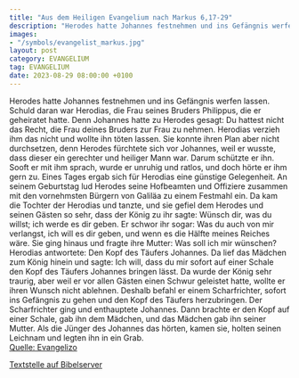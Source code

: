 ```yaml
---
title: "Aus dem Heiligen Evangelium nach Markus 6,17-29"
description: "Herodes hatte Johannes festnehmen und ins Gefängnis werfen lassen. Schuld daran war Herodias, die Frau seines Bruders Philippus, die er geheiratet hatte. Denn Johannes hatte zu Herodes gesagt: Du hattest nicht das Recht, die Frau deines Bruders zur Frau zu nehmen. Herodias verzie...."
images:
- "/symbols/evangelist_markus.jpg"
layout: post
category: EVANGELIUM
tag: EVANGELIUM
date: 2023-08-29 08:00:00 +0100
---
```

Herodes hatte Johannes festnehmen und ins Gefängnis werfen lassen. Schuld daran war Herodias, die Frau seines Bruders Philippus, die er geheiratet hatte.
Denn Johannes hatte zu Herodes gesagt: Du hattest nicht das Recht, die Frau deines Bruders zur Frau zu nehmen.
Herodias verzieh ihm das nicht und wollte ihn töten lassen.<!--more--> Sie konnte ihren Plan aber nicht durchsetzen,
denn Herodes fürchtete sich vor Johannes, weil er wusste, dass dieser ein gerechter und heiliger Mann war. Darum schützte er ihn. Sooft er mit ihm sprach, wurde er unruhig und ratlos, und doch hörte er ihm gern zu.
Eines Tages ergab sich für Herodias eine günstige Gelegenheit. An seinem Geburtstag lud Herodes seine Hofbeamten und Offiziere zusammen mit den vornehmsten Bürgern von Galiläa zu einem Festmahl ein.
Da kam die Tochter der Herodias und tanzte, und sie gefiel dem Herodes und seinen Gästen so sehr, dass der König zu ihr sagte: Wünsch dir, was du willst; ich werde es dir geben.
Er schwor ihr sogar: Was du auch von mir verlangst, ich will es dir geben, und wenn es die Hälfte meines Reiches wäre.
Sie ging hinaus und fragte ihre Mutter: Was soll ich mir wünschen? Herodias antwortete: Den Kopf des Täufers Johannes.
Da lief das Mädchen zum König hinein und sagte: Ich will, dass du mir sofort auf einer Schale den Kopf des Täufers Johannes bringen lässt.
Da wurde der König sehr traurig, aber weil er vor allen Gästen einen Schwur geleistet hatte, wollte er ihren Wunsch nicht ablehnen.
Deshalb befahl er einem Scharfrichter, sofort ins Gefängnis zu gehen und den Kopf des Täufers herzubringen. Der Scharfrichter ging und enthauptete Johannes.
Dann brachte er den Kopf auf einer Schale, gab ihn dem Mädchen, und das Mädchen gab ihn seiner Mutter.
Als die Jünger des Johannes das hörten, kamen sie, holten seinen Leichnam und legten ihn in ein Grab.<br>
[Quelle: Evangelizo](https://evangeliumtagfuertag.org/DE/gospel)

[Textstelle auf Bibelserver](https://www.bibleserver.com/EU/Markus6,17-29)
